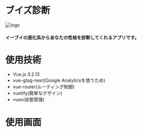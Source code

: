 # ブイズ診断

![logo](https://github.com/super-man0115/vees_app/assets/66407238/46041e4b-92a6-469f-ae12-eaed5e8339c5)

#### イーブイの進化系からあなたの性格を診断してくれるアプリです。

# 使用技術
- Vue.js 3.2.13
- vue-gtag-next(Google Analyticsを使うため)
- vue-router(ルーティング制御)
- vuetify(簡単なデザイン)
- vuex(状態管理)

# 使用画面





